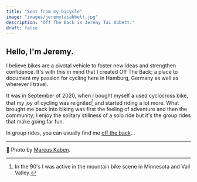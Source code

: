 ```yaml
---
title: "Sent from my bicycle"
image: "images/jeremytaiabbett.jpg"
description: "Off The Back is Jeremy Tai Abbett."
draft: false
---
```


## Hello, I'm Jeremy.

I believe bikes are a pivotal vehicle to foster new ideas and strengthen confidence. It's with this in mind that I created Off The Back; a place to document my passion for cycling here in Hamburg, Germany as well as wherever I travel.

It was in September of 2020, when I bought myself a used cyclocross bike, that my joy of cycling was reignited[^1] and started riding a lot more. What brought me back into biking was first the feeling of adventure and then the community; I enjoy the solitary stillness of a solo ride but it's the group rides that make going far fun.

In group rides, you can usually find me [off the back](https://www.instagram.com/_offtheback_/)...

---


📸 Photo by [Marcus Kaben](https://www.instagram.com/m.kabenfoto/).

[^1]: In the 90's I was active in the mountain bike scene in Minnesota and Vail Valley.